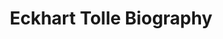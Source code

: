 ---
permalink: 	Authors/eckhart-tolle
layout: 	author
title: 	Eckhart Tolle Biography
author_name: 	Eckhart Tolle
author_bio: 	["Eckhart is a spiritual teacher and author who was born in Germany and educated at the Universities of London and Cambridge. At the age of 29, a profound inner transformation radically changed the course of his life. The next few years were devoted to understanding, integrating, and deepening that transformation, which marked the beginning of an intense inward journey. Later, he began to work in London with individuals and small groups as a counselor and spiritual teacher. Eckhart shares his time between British Columbia, Canada, and California. Eckhart Tolle is the author of the #1 New York Times bestseller The Power of Now(translated into 33 languages) and the highly acclaimed follow-up A New Earth, which are widely regarded as two of the most influential spiritual books of our time.","Eckhart’s profound yet simple teachings have already helped countless people throughout the world find inner peace and greater fulfillment in their lives. At the core of the teachings lies the transformation of consciousness, a spiritual awakening that he sees as the next step in human evolution. An essential aspect of this awakening consists in transcending our ego-based state of consciousness. This is a prerequisite not only for personal happiness but also for the ending of violence on our planet."]
author_image: 	"Eckhart Tolle.jpg"
author_image_large: 	"Eckhart Tolle - Large.jpg"
short_quote: 	"Realize deeply that the present moment is all you have. Make the NOW the primary focus of your life."
---